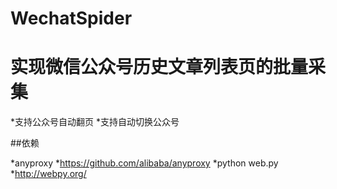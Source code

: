 # WechatSpider
实现微信公众号历史文章列表页的批量采集
==================================

*支持公众号自动翻页
*支持自动切换公众号

##依赖

*anyproxy
  *https://github.com/alibaba/anyproxy
*python web.py
	*http://webpy.org/
